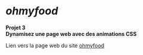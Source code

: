 # *ohmyfood*

__Projet 3__  
__Dynamisez une page web avec des animations CSS__  

Lien vers la page web du site [ohmyfood](https://ivan-bojovic.github.io/IvanBojovic_3_08032022/)

